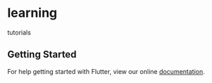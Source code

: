 # learning

tutorials

## Getting Started

For help getting started with Flutter, view our online
[documentation](https://flutter.io/).
